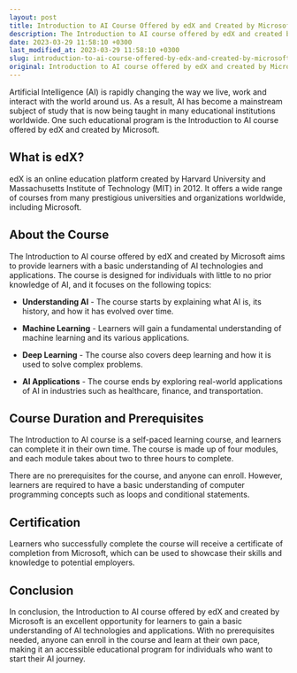 ```yaml
---
layout: post
title: Introduction to AI Course Offered by edX and Created by Microsoft
description: The Introduction to AI course offered by edX and created by Microsoft is an excellent opportunity for learners to gain a basic understanding of AI technologies and applications.
date: 2023-03-29 11:58:10 +0300
last_modified_at: 2023-03-29 11:58:10 +0300
slug: introduction-to-ai-course-offered-by-edx-and-created-by-microsoft
original: Introduction to AI course offered by edX and created by Microsoft
---
```


Artificial Intelligence (AI) is rapidly changing the way we live, work and interact with the world around us. As a result, AI has become a mainstream subject of study that is now being taught in many educational institutions worldwide. One such educational program is the Introduction to AI course offered by edX and created by Microsoft.

## What is edX?

edX is an online education platform created by Harvard University and Massachusetts Institute of Technology (MIT) in 2012. It offers a wide range of courses from many prestigious universities and organizations worldwide, including Microsoft.

## About the Course

The Introduction to AI course offered by edX and created by Microsoft aims to provide learners with a basic understanding of AI technologies and applications. The course is designed for individuals with little to no prior knowledge of AI, and it focuses on the following topics:

- **Understanding AI** - The course starts by explaining what AI is, its history, and how it has evolved over time.

- **Machine Learning** - Learners will gain a fundamental understanding of machine learning and its various applications.

- **Deep Learning** - The course also covers deep learning and how it is used to solve complex problems.

- **AI Applications** - The course ends by exploring real-world applications of AI in industries such as healthcare, finance, and transportation.

## Course Duration and Prerequisites

The Introduction to AI course is a self-paced learning course, and learners can complete it in their own time. The course is made up of four modules, and each module takes about two to three hours to complete.

There are no prerequisites for the course, and anyone can enroll. However, learners are required to have a basic understanding of computer programming concepts such as loops and conditional statements.

## Certification

Learners who successfully complete the course will receive a certificate of completion from Microsoft, which can be used to showcase their skills and knowledge to potential employers.

## Conclusion

In conclusion, the Introduction to AI course offered by edX and created by Microsoft is an excellent opportunity for learners to gain a basic understanding of AI technologies and applications. With no prerequisites needed, anyone can enroll in the course and learn at their own pace, making it an accessible educational program for individuals who want to start their AI journey.